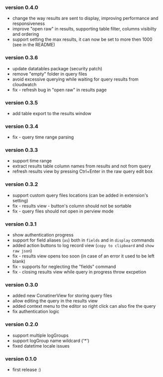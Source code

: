 ### version 0.4.0
- change the way results are sent to display, improving performance and responsiveness
- improve "open raw" in results, supporting table filter, columns visibilty and ordering
- support setting the max results, it can now be set to more then 1000 (see in the README)

### version 0.3.6
- update datatables package (security patch)
- remove "empty" folder in query files
- avoid excessive querying while waiting for query results from cloudwatch
- fix - refresh bug in "open raw" in results page

### version 0.3.5
- add table export to the results window

### version 0.3.4
- fix - query time range parsing

### version 0.3.3
- support time range
- extract results table column names from results and not from query
- refresh results view by pressing Ctrl+Enter in the raw query edit box

### version 0.3.2
- support custom query files locations (can be added in extension's setting)
- fix - results view - button's column should not be sortable
- fix - query files should not open in perview mode

### version 0.3.1
- show authentication progress
- support for field aliases (`as`) both in `fields` and in `display` commands
- added action buttons to log record view (`copy to clipboard` and `show raw json`)
- fix - results view opens too soon (in case of an error it used to be left blank)
- fix - supports for neglecting the "fields" command
- fix - closing results view while query in progress throw excpetion

### version 0.3.0
- added new ConatinerView for storing query files
- allow editing the query in the results view
- added context menu to the editor so right click can also fire the query
- fix authentication logic

### version 0.2.0
- support multiple logGroups 
- support logGroup name wildcard ('*')
- fixed datetime locale issues

### version 0.1.0
- first release :)